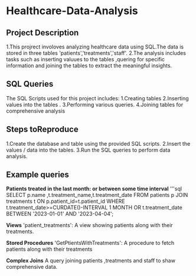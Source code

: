 # Healthcare-Data-Analysis

## Project Description
1.This projrect involoves analyzing healthcare data using SQL.The data is stored in three tables 'patients','treatments','staff'.
2.The analysis includes tasks such as inserting valuues to the tables ,quering for specific information and joining the tables to extract      the meaningful insights.

## SQL Queries
The SQL Scripts used for this project includes:
1.Creating tables
2.Inserting values into the tables .
3.Performing various queries.
4.Joining tables for comprehensive analysis

## Steps toReproduce
1.Create the database and table using the provided SQL scripts.
2.Insert the values / data into the tables.
3.Run the SQL queries to perform data analysis.

## Example queries
  **Patients treated in the last month: or between some time interval**
  '''sql
  SELECT p.name ,t.treatment_name,t.treatment_date FROM patients p 
  JOIN treatments t ON p.patient_id=t.patient_id
  WHERE t.treatment_date>=CURDATE()-INTERVAL 1 MONTH
  OR t.treatment_date BETWEEN '2023-01-01' AND '2023-04-04';

  **Views**
     'patient_treatments': A view showing patients along with their treatments.
  
  **Stored Procedures**
     'GetPtientsWithTreatments': A procedure to fetch patients along with their treatments
 
 **Complex Joins**
     A query joining patients ,treatments and staff to shaw comprehensive data.
